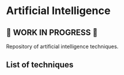 # Artificial Intelligence

**:construction: WORK IN PROGRESS :construction:**
---

Repository of artificial intelligence techniques.


## List of techniques
